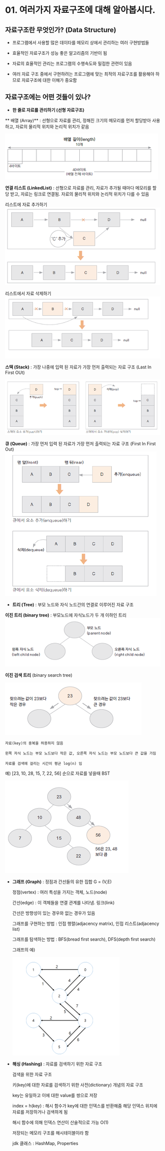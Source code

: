 # 01. 여러가지 자료구조에 대해 알아봅시다.

## 자료구조란 무엇인가? (Data Structure)

- 프로그램에서 사용할 많은 데이타를 메모리 상에서 관리하는 여러 구현방법들

- 효율적인 자료구조가 성능 좋은 알고리즘의 기반이 됨

- 자료의 효율적인 관리는 프로그램의 수행속도와 밀접한 관련이 있음

- 여러 자료 구조 중에서 구현하려는 프로그램에 맞는 최적의 자료구조를 활용해야 하므로 자료구조에 대한 이해가 중요함


## 자료구조에는 어떤 것들이 있나?

- **한 줄로 자료를 관리하기 (선형 자료구조)**

 ** 배열 (Array)**  : 선형으로 자료를 관리, 정해진 크기의 메모리를 먼저 할당받아 사용하고, 자료의 물리적 위치와 논리적 위치가 같음

![array](./img/array.png)

  **연결 리스트 (LinkedList)** : 선형으로 자료를 관리, 자료가 추가될 때마다 메모리를 할당 받고, 자료는 링크로 연결됨. 자료의 물리적 위치와 논리적 위치가 다를 수 있음

리스트에 자료 추가하기 <br>
![listadd](./img/listadd.png)

리스트에서 자료 삭제하기 <br>
![listdelete](./img/listdelete.png)

  **스택 (Stack)** : 가장 나중에 입력 된 자료가 가장 먼저 출력되는 자료 구조 (Last In First OUt) <br>

![stack](./img/stack.png)

 **큐 (Queue)** :  가장 먼저 입력 된 자료가 가장 먼저 출력되는 자료 구조 (First In First Out) <br>
![queue](./img/queue.png)


- **트리 (Tree)** : 부모 노드와 자식 노드간의 연결로 이루어진 자료 구조 <br>

**이진 트리 (binary tree)** : 부모노드에 자식노드가 두 개 이하인 트리 <br>
![tree](./img/binary1.png)

**이진 검색 트리** (binary search tree) 
 
 ![tree3](./img/binary3.png)
 
    자료(key)의 중복을 허용하지 않음

    왼쪽 자식 노드는 부모 노드보다 작은 값, 오른쪽 자식 노드는 부모 노드보다 큰 값을 가짐

    자료를 검색에 걸리는 시간이 평균 log(n) 임
  

  예) [23, 10, 28, 15, 7, 22, 56] 순으로 자료를 넣을때 BST <br>

  ![tree2](./img/binary2.png)


- **그래프 (Graph)** :  정점과 간선들의 유한 집합 G = (V,E)
    
    정점(vertex) : 여러 특성을 가지는 객체, 노드(node) 

    간선(edge) : 이 객체들을 연결 관계를 나타냄. 링크(link)

    간선은 방향성이 있는 경우와 없는 경우가 있음

    그래프를 구현하는 방법 : 인접 행렬(adjacency matrix), 인접 리스트(adjacency list)

    그래프를 탐색하는 방법 : BFS(bread first search), DFS(depth first search)
    
  그래프의 예) <br>

  ![graph](./img/graph.png)



- **해싱 (Hashing)** : 자료를 검색하기 위한 자료 구조

    검색을 위한 자료 구조

    키(key)에 대한 자료를 검색하기 위한 사전(dictionary) 개념의 자료 구조

    key는 유일하고 이에 대한 value를 쌍으로 저장

    index = h(key) : 해시 함수가 key에 대한 인덱스를 반환해줌 해당 인덱스 위치에 자료를 저장하거나 검색하게 됨 

    해시 함수에 의해 인덱스 연산이 산술적으로 가능 O(1)

    저장되는 메모리 구조를 해시테이블이라 함

    jdk 클래스 : HashMap, Properties


  




